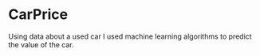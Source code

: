 # CarPrice
Using data about a used car I used machine learning algorithms to predict the value of the car.
